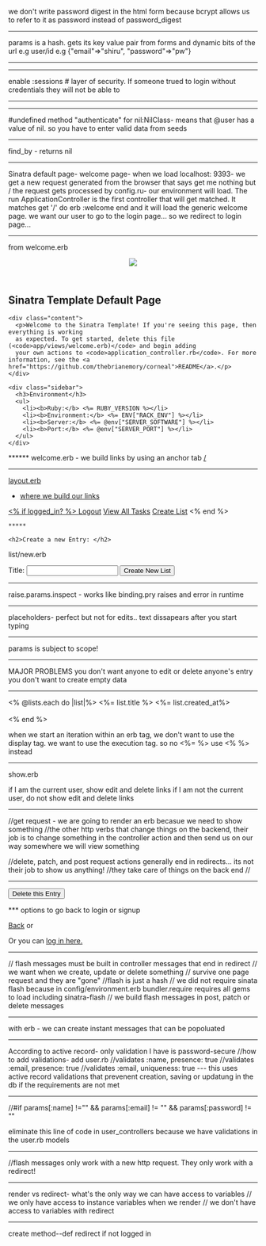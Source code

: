 we don't write password digest in the html form because bcrypt allows us to refer to it as password instead of password_digest  

***
params is a hash. gets its key value pair from forms and dynamic bits of the url 
e.g user/id
e.g {"email"=>"shiru", "password"=>"pw"}
***

***
enable :sessions # layer of security. If someone trued to login without credentials they will not be able to 
***

***
  #undefined method "authenticate" for nil:NilClass- means that @user has a value of nil. so you have to enter valid data from seeds 
***

find_by - returns nil 

*** 

Sinatra default page- welcome page- when we load localhost: 9393- we get a new request generated from the browser that says get me nothing but / 
the request gets processed by config.ru- our environment will load. The run ApplicationController is the first controller that will get matched. It matches get '/' do erb :welcome end and it will load the generic welcome page. 
we want our user to go to the login page... so we redirect to login page... 

*********
from welcome.erb

<div class="container">
  <header><img src="images/corneal-small.png" class="img-responsive main-image"></header>
  <div class="col-md-8 col-md-offset-2">
    <h2>Sinatra Template Default Page</h2>

    <div class="content">
      <p>Welcome to the Sinatra Template! If you're seeing this page, then everything is working
      as expected. To get started, delete this file (<code>app/views/welcome.erb)</code> and begin adding
      your own actions to <code>application_controller.rb</code>. For more information, see the <a href="https://github.com/thebrianemory/corneal">README</a>.</p>
    </div>

    <div class="sidebar">
      <h3>Environment</h3>
      <ul>
        <li><b>Ruby:</b> <%= RUBY_VERSION %></li>
        <li><b>Environment:</b> <%= ENV["RACK_ENV"] %></li>
        <li><b>Server:</b> <%= @env["SERVER_SOFTWARE"] %></li>
        <li><b>Port:</b> <%= @env["SERVER_PORT"] %></li>
      </ul>
    </div>

  </div>
</div>
******
welcome.erb 
- we build links by using an anchor tab <a href>/<ahref>

******
layout.erb 
- where we build our links 

<div class ="nav"> 
      <% if logged_in? %>
    <a href="/logout">Logout</a>
    <a href="/posts">View All Tasks</a>
    <a href="/posts/new">Create List</a>
  <%  end %>
    </div>

    *****

    <h2>Create a new Entry: </h2>
list/new.erb
<form class="" action="/lists" method ="post">
  <label for="title">Title:</label>
  <input type ="text" name="title" value="">
  <input type ="submit" name="" value="Create New List">
  </form>

  ***
  raise.params.inspect - works like binding.pry 
  raises and error in runtime 
  ***
placeholders- perfect but not for edits.. text dissapears after you start typing 
****
params is subject to scope! 

***
MAJOR PROBLEMS 
you don't want anyone to edit or delete anyone's entry 
you don't want to create empty data

****
<% @lists.each do |list|%>
  <%= list.title %>
  <%= list.created_at%>
  <br></br>
  <% end %>

when we start an iteration within an erb tag, we don't want to use the display tag. we want to use the execution tag. so no <%= %> use <% %> instead 

**** 
show.erb 

if I am the current user, show edit and delete links
if I am not the current user, do not show edit and delete links 

****

//get request - we are going to render an erb becasue we need to show something 
//the other http verbs that change things on the backend, their job is to change something in the controller action and then send us on our way somewhere we will view something 

//delete, patch, and post request actions generally end in redirects... its not their job to show us anything!
//they take care of things on the back end 
//

***
<form class="" action="/list/<%= @list.id %>" method="post">
    <!-- How do I turn this form submission into a DELETE request??? -->
    <input type="hidden" name="_method" value="DELETE">
    <input type="submit" name="" value="Delete this Entry">
  </form>
*** 
options to go back to login or signup 

<a href="/">Back</a>
or 
<p>Or you can <a href="/login">log in here.</a></p>

******
// flash messages must be built in controller messages that end in redirect 
// we want when we create, update or delete something 
// survive one page request and they are "gone"
//flash is just a hash 
// we did not require sinata flash because in config/environment.erb bundler.require requires all gems to load including sinatra-flash 
// we build flash messages in post, patch or delete messages 
****

with erb - we can create instant messages that can be popoluated 

*****
According to active record- only validation I have is password-secure 
//how to add validations- add user.rb 
//validates :name, presence: true 
//validates :email, presence: true
//validates :email, uniqueness: true
--- this uses active record validations that prevenent creation, saving or updatung in the db if the requirements are not met

************
//#if params[:name] !="" && params[:email] != "" && params[:password] != ""

eliminate this line of code in user_controllers because we have validations in the user.rb models 

***********
//flash messages only work with a new http request. They only work with a redirect! 

***************
render vs redirect- what's the only way we can have access to variables 
// we only have access to instance variables when we render
// we don't have access to variables with redirect 

*************

create method--def redirect if not logged in 

